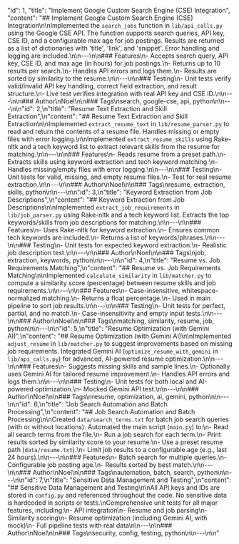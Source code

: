 "id": 1,
"title": "Implement Google Custom Search Engine (CSE) Integration",
"content": "## Implement Google Custom Search Engine (CSE) Integration\n\nImplemented the `search_jobs` function in `lib/api_calls.py` using the Google CSE API. The function supports search queries, API key, CSE ID, and a configurable max age for job postings. Results are returned as a list of dictionaries with 'title', 'link', and 'snippet'. Error handling and logging are included.\n\n---\n\n### Features\n- Accepts search query, API key, CSE ID, and max age (in hours) for job postings.\n- Returns up to 10 results per search.\n- Handles API errors and logs them.\n- Results are sorted by similarity to the resume.\n\n---\n\n### Testing\n- Unit tests verify valid/invalid API key handling, correct field extraction, and result structure.\n- Live test verifies integration with real API key and CSE ID.\n\n---\n\n### Author\nNoel\n\n### Tags\nsearch, google-cse, api, python\n\n---\n\n"id": 2,\n"title": "Resume Text Extraction and Skill Extraction",\n"content": "## Resume Text Extraction and Skill Extraction\n\nImplemented `extract_resume_text` in `lib/resume_parser.py` to read and return the contents of a resume file. Handles missing or empty files with error logging.\n\nImplemented `extract_resume_skills` using Rake-nltk and a tech keyword list to extract relevant skills from the resume for matching.\n\n---\n\n### Features\n- Reads resume from a preset path.\n- Extracts skills using keyword extraction and tech keyword matching.\n- Handles missing/empty files with error logging.\n\n---\n\n### Testing\n- Unit tests for valid, missing, and empty resume files.\n- Test for real resume extraction.\n\n---\n\n### Author\nNoel\n\n### Tags\nresume, extraction, skills, python\n\n---\n\n"id": 3,\n"title": "Keyword Extraction from Job Descriptions",\n"content": "## Keyword Extraction from Job Descriptions\n\nImplemented `extract_job_requirements` in `lib/job_parser.py` using Rake-nltk and a tech keyword list. Extracts the top keywords/skills from job descriptions for matching.\n\n---\n\n### Features\n- Uses Rake-nltk for keyword extraction.\n- Ensures common tech keywords are included.\n- Returns a list of keywords/phrases.\n\n---\n\n### Testing\n- Unit tests for expected keyword extraction.\n- Realistic job description test.\n\n---\n\n### Author\nNoel\n\n### Tags\njob, extraction, keywords, python\n\n---\n\n"id": 4,\n"title": "Resume vs. Job Requirements Matching",\n"content": "## Resume vs. Job Requirements Matching\n\nImplemented `calculate_similarity` in `lib/matcher.py` to compute a similarity score (percentage) between resume skills and job requirements.\n\n---\n\n### Features\n- Case-insensitive, whitespace-normalized matching.\n- Returns a float percentage.\n- Used in main pipeline to sort job results.\n\n---\n\n### Testing\n- Unit tests for perfect, partial, and no match.\n- Case-insensitivity and empty input tests.\n\n---\n\n### Author\nNoel\n\n### Tags\nmatching, similarity, resume, job, python\n\n---\n\n"id": 5,\n"title": "Resume Optimization (with Gemini AI)",\n"content": "## Resume Optimization (with Gemini AI)\n\nImplemented `adjust_resume` in `lib/matcher.py` to suggest improvements based on missing job requirements. Integrated Gemini AI (`optimize_resume_with_gemini` in `lib/api_calls.py`) for advanced, AI-powered resume optimization.\n\n---\n\n### Features\n- Suggests missing skills and sample lines.\n- Optionally uses Gemini AI for tailored resume improvement.\n- Handles API errors and logs them.\n\n---\n\n### Testing\n- Unit tests for both local and AI-powered optimization.\n- Mocked Gemini API test.\n\n---\n\n### Author\nNoel\n\n### Tags\nresume, optimization, ai, gemini, python\n\n---\n\n"id": 6,\n"title": "Job Search Automation and Batch Processing",\n"content": "## Job Search Automation and Batch Processing\n\nCreated `data/search_terms.txt` for batch job search queries (with or without locations). Automated the main script (`main.py`) to:\n- Read all search terms from the file.\n- Run a job search for each term.\n- Print results sorted by similarity score to your resume.\n- Use a preset resume path (`data/resume.txt`).\n- Limit job results to a configurable age (e.g., last 24 hours).\n\n---\n\n### Features\n- Batch search for multiple queries.\n- Configurable job posting age.\n- Results sorted by best match.\n\n---\n\n### Author\nNoel\n\n### Tags\nautomation, batch, search, python\n\n---\n\n"id": 7,\n"title": "Sensitive Data Management and Testing",\n"content": "## Sensitive Data Management and Testing\n\nAll API keys and IDs are stored in `config.py` and referenced throughout the code. No sensitive data is hardcoded in scripts or tests.\nComprehensive unit tests for all major features, including:\n- API integration\n- Resume and job parsing\n- Similarity scoring\n- Resume optimization (including Gemini AI, with mock)\n- Full pipeline tests with real data\n\n---\n\n### Author\nNoel\n\n### Tags\nsecurity, config, testing, python\n\n---\n\n"
